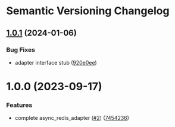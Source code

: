 # Semantic Versioning Changelog

## [1.0.1](https://github.com/pycasbin/async-redis-adapter/compare/v1.0.0...v1.0.1) (2024-01-06)


### Bug Fixes

* adapter interface stub ([920e0ee](https://github.com/pycasbin/async-redis-adapter/commit/920e0eeec87d648e613db85254819b993c2ba58a))

# 1.0.0 (2023-09-17)


### Features

* complete async_redis_adapter ([#2](https://github.com/pycasbin/async-redis-adapter/issues/2)) ([7454236](https://github.com/pycasbin/async-redis-adapter/commit/7454236ea7cc342fa3a4e7aee75ca270eeaa573b))

